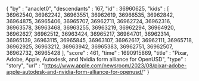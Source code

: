 {
  "by" : "anaclet0",
  "descendants" : 167,
  "id" : 36960625,
  "kids" : [ 36962540, 36962242, 36963551, 36962619, 36966535, 36962842, 36964875, 36965406, 36965707, 36962711, 36962724, 36962316, 36963578, 36963468, 36963255, 36963219, 36962294, 36964920, 36962627, 36962512, 36963424, 36965217, 36964701, 36962314, 36965139, 36963115, 36965845, 36963107, 36962617, 36962111, 36965718, 36962925, 36963212, 36963942, 36965383, 36962751, 36962507, 36962732, 36965428 ],
  "score" : 461,
  "time" : 1690915869,
  "title" : "Pixar, Adobe, Apple, Autodesk, and Nvidia form alliance for OpenUSD",
  "type" : "story",
  "url" : "https://www.apple.com/newsroom/2023/08/pixar-adobe-apple-autodesk-and-nvidia-form-alliance-for-openusd/"
}
